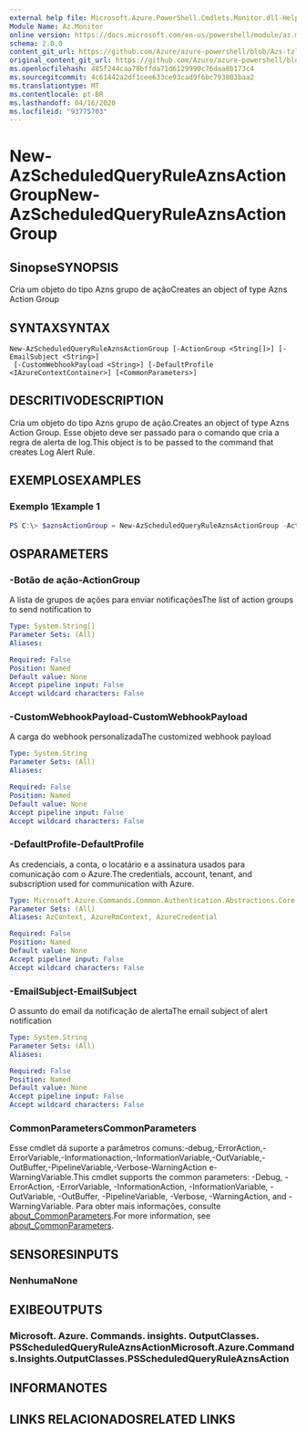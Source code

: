 ```yaml
---
external help file: Microsoft.Azure.PowerShell.Cmdlets.Monitor.dll-Help.xml
Module Name: Az.Monitor
online version: https://docs.microsoft.com/en-us/powershell/module/az.monitor/new-azscheduledqueryruleaznsactiongroup
schema: 2.0.0
content_git_url: https://github.com/Azure/azure-powershell/blob/Azs-tzl/src/Monitor/Monitor/help/New-AzScheduledQueryRuleAznsActionGroup.md
original_content_git_url: https://github.com/Azure/azure-powershell/blob/Azs-tzl/src/Monitor/Monitor/help/New-AzScheduledQueryRuleAznsActionGroup.md
ms.openlocfilehash: 485f244caa78bffda71d6129990c76daa8b173c4
ms.sourcegitcommit: 4c61442a2df1cee633ce93cad9f6bc793803baa2
ms.translationtype: MT
ms.contentlocale: pt-BR
ms.lasthandoff: 04/16/2020
ms.locfileid: "93775703"
---
```

# <span data-ttu-id="29fd2-101">New-AzScheduledQueryRuleAznsActionGroup</span><span class="sxs-lookup"><span data-stu-id="29fd2-101">New-AzScheduledQueryRuleAznsActionGroup</span></span>

## <span data-ttu-id="29fd2-102">Sinopse</span><span class="sxs-lookup"><span data-stu-id="29fd2-102">SYNOPSIS</span></span>
<span data-ttu-id="29fd2-103">Cria um objeto do tipo Azns grupo de ação</span><span class="sxs-lookup"><span data-stu-id="29fd2-103">Creates an object of type Azns Action Group</span></span>

## <span data-ttu-id="29fd2-104">SYNTAX</span><span class="sxs-lookup"><span data-stu-id="29fd2-104">SYNTAX</span></span>

```
New-AzScheduledQueryRuleAznsActionGroup [-ActionGroup <String[]>] [-EmailSubject <String>]
 [-CustomWebhookPayload <String>] [-DefaultProfile <IAzureContextContainer>] [<CommonParameters>]
```

## <span data-ttu-id="29fd2-105">DESCRITIVO</span><span class="sxs-lookup"><span data-stu-id="29fd2-105">DESCRIPTION</span></span>
<span data-ttu-id="29fd2-106">Cria um objeto do tipo Azns grupo de ação.</span><span class="sxs-lookup"><span data-stu-id="29fd2-106">Creates an object of type Azns Action Group.</span></span>
<span data-ttu-id="29fd2-107">Esse objeto deve ser passado para o comando que cria a regra de alerta de log.</span><span class="sxs-lookup"><span data-stu-id="29fd2-107">This object is to be passed to the command that creates Log Alert Rule.</span></span>

## <span data-ttu-id="29fd2-108">EXEMPLOS</span><span class="sxs-lookup"><span data-stu-id="29fd2-108">EXAMPLES</span></span>

### <span data-ttu-id="29fd2-109">Exemplo 1</span><span class="sxs-lookup"><span data-stu-id="29fd2-109">Example 1</span></span>
```powershell
PS C:\> $aznsActionGroup = New-AzScheduledQueryRuleAznsActionGroup -ActionGroup @("/subscriptions/ad825170-845c-47db-8f00-11978947b089/resourcegroups/MyResourceGroup/providers/microsoft.insights/actiongroups/MyActionGroup") -EmailSubject "Email subject" -CustomWebhookPayload "{}"
```

## <span data-ttu-id="29fd2-110">OS</span><span class="sxs-lookup"><span data-stu-id="29fd2-110">PARAMETERS</span></span>

### <span data-ttu-id="29fd2-111">-Botão de ação</span><span class="sxs-lookup"><span data-stu-id="29fd2-111">-ActionGroup</span></span>
<span data-ttu-id="29fd2-112">A lista de grupos de ações para enviar notificações</span><span class="sxs-lookup"><span data-stu-id="29fd2-112">The list of action groups to send notification to</span></span>

```yaml
Type: System.String[]
Parameter Sets: (All)
Aliases:

Required: False
Position: Named
Default value: None
Accept pipeline input: False
Accept wildcard characters: False
```

### <span data-ttu-id="29fd2-113">-CustomWebhookPayload</span><span class="sxs-lookup"><span data-stu-id="29fd2-113">-CustomWebhookPayload</span></span>
<span data-ttu-id="29fd2-114">A carga do webhook personalizada</span><span class="sxs-lookup"><span data-stu-id="29fd2-114">The customized webhook payload</span></span>

```yaml
Type: System.String
Parameter Sets: (All)
Aliases:

Required: False
Position: Named
Default value: None
Accept pipeline input: False
Accept wildcard characters: False
```

### <span data-ttu-id="29fd2-115">-DefaultProfile</span><span class="sxs-lookup"><span data-stu-id="29fd2-115">-DefaultProfile</span></span>
<span data-ttu-id="29fd2-116">As credenciais, a conta, o locatário e a assinatura usados para comunicação com o Azure.</span><span class="sxs-lookup"><span data-stu-id="29fd2-116">The credentials, account, tenant, and subscription used for communication with Azure.</span></span>

```yaml
Type: Microsoft.Azure.Commands.Common.Authentication.Abstractions.Core.IAzureContextContainer
Parameter Sets: (All)
Aliases: AzContext, AzureRmContext, AzureCredential

Required: False
Position: Named
Default value: None
Accept pipeline input: False
Accept wildcard characters: False
```

### <span data-ttu-id="29fd2-117">-EmailSubject</span><span class="sxs-lookup"><span data-stu-id="29fd2-117">-EmailSubject</span></span>
<span data-ttu-id="29fd2-118">O assunto do email da notificação de alerta</span><span class="sxs-lookup"><span data-stu-id="29fd2-118">The email subject of alert notification</span></span>

```yaml
Type: System.String
Parameter Sets: (All)
Aliases:

Required: False
Position: Named
Default value: None
Accept pipeline input: False
Accept wildcard characters: False
```

### <span data-ttu-id="29fd2-119">CommonParameters</span><span class="sxs-lookup"><span data-stu-id="29fd2-119">CommonParameters</span></span>
<span data-ttu-id="29fd2-120">Esse cmdlet dá suporte a parâmetros comuns:-debug,-ErrorAction,-ErrorVariable,-Informationaction,-InformationVariable,-OutVariable,-OutBuffer,-PipelineVariable,-Verbose-WarningAction e-WarningVariable.</span><span class="sxs-lookup"><span data-stu-id="29fd2-120">This cmdlet supports the common parameters: -Debug, -ErrorAction, -ErrorVariable, -InformationAction, -InformationVariable, -OutVariable, -OutBuffer, -PipelineVariable, -Verbose, -WarningAction, and -WarningVariable.</span></span> <span data-ttu-id="29fd2-121">Para obter mais informações, consulte [about_CommonParameters](http://go.microsoft.com/fwlink/?LinkID=113216).</span><span class="sxs-lookup"><span data-stu-id="29fd2-121">For more information, see [about_CommonParameters](http://go.microsoft.com/fwlink/?LinkID=113216).</span></span>

## <span data-ttu-id="29fd2-122">SENSORES</span><span class="sxs-lookup"><span data-stu-id="29fd2-122">INPUTS</span></span>

### <span data-ttu-id="29fd2-123">Nenhuma</span><span class="sxs-lookup"><span data-stu-id="29fd2-123">None</span></span>

## <span data-ttu-id="29fd2-124">EXIBE</span><span class="sxs-lookup"><span data-stu-id="29fd2-124">OUTPUTS</span></span>

### <span data-ttu-id="29fd2-125">Microsoft. Azure. Commands. insights. OutputClasses. PSScheduledQueryRuleAznsAction</span><span class="sxs-lookup"><span data-stu-id="29fd2-125">Microsoft.Azure.Commands.Insights.OutputClasses.PSScheduledQueryRuleAznsAction</span></span>

## <span data-ttu-id="29fd2-126">INFORMA</span><span class="sxs-lookup"><span data-stu-id="29fd2-126">NOTES</span></span>

## <span data-ttu-id="29fd2-127">LINKS RELACIONADOS</span><span class="sxs-lookup"><span data-stu-id="29fd2-127">RELATED LINKS</span></span>
